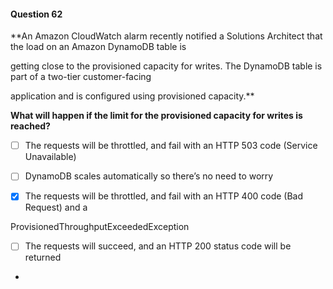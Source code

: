 #### Question  62


**An Amazon CloudWatch alarm recently notified a Solutions Architect that the load on an Amazon DynamoDB table is

getting close to the provisioned capacity for writes. The DynamoDB table is part of a two-tier customer-facing

application and is configured using provisioned capacity.**


**What will happen if the limit for the provisioned capacity for writes is reached?**


- [ ] The requests will be throttled, and fail with an HTTP 503 code (Service Unavailable)


- [ ] DynamoDB scales automatically so there’s no need to worry


- [x] The requests will be throttled, and fail with an HTTP 400 code (Bad Request) and a

ProvisionedThroughputExceededException


- [ ] The requests will succeed, and an HTTP 200 status code will be returned


*